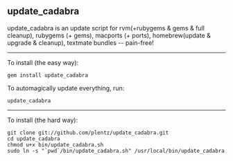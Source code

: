 ## update_cadabra

update_cadabra is an update script for rvm(+rubygems & gems & full cleanup), rubygems (+ gems), macports (+ ports), homebrew(update & upgrade & cleanup), textmate bundles -- pain-free!

* * *

To install (the easy way):

	gem install update_cadabra

To automagically update everything, run:

	update_cadabra
	

* * *
To install (the hard way):

	git clone git://github.com/plentz/update_cadabra.git
	cd update_cadabra
	chmod u+x bin/update_cadabra.sh
	sudo ln -s "`pwd`/bin/update_cadabra.sh" /usr/local/bin/update_cadabra